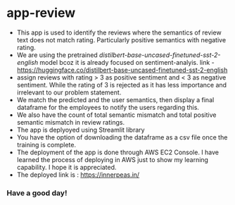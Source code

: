 # app-review
- This app is used to identify the reviews where the semantics of review text does not match rating. Particularly positive semantics with negative rating.
- We are using the pretrained _distilbert-base-uncased-finetuned-sst-2-english_ model bcoz it is already focused on sentiment-analyis. link - https://huggingface.co/distilbert-base-uncased-finetuned-sst-2-english
- assign reviews with rating > 3 as positive sentiment and < 3 as negative sentiment. While the rating of 3 is rejected as it has less importance and irrelevant to our problem statement.
- We match the predicted and the user semantics, then display a final dataframe for the employees to notify the users regarding this.
- We also have the count of total semantic mismatch and total positive semantic mismatch in review ratings.
- The app is deplyoyed using Streamlit library
- You have the option of downloading the dataframe as a csv file once the training is complete.
- The deployment of the app is done through AWS EC2 Console. I have learned the process of deploying in AWS just to show my learning capability. I hope it is appreciated.
- The deployed link is : https://innerpeas.in/
### Have a good day!
